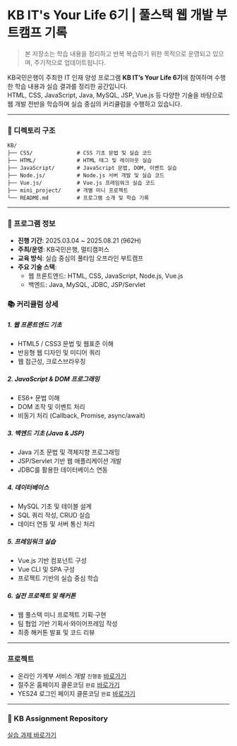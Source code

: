 # KB IT's Your Life 6기 | 풀스택 웹 개발 부트캠프 기록
> 본 저장소는 학습 내용을 정리하고 반복 복습하기 위한 목적으로 운영되고 있으며, 주기적으로 업데이트됩니다.

KB국민은행이 주최한 IT 인재 양성 프로그램 **KB IT’s Your Life 6기**에 참여하며 수행한 학습 내용과 실습 결과를 정리한 공간입니다.  
HTML, CSS, JavaScript, Java, MySQL, JSP, Vue.js 등 다양한 기술을 바탕으로 웹 개발 전반을 학습하며 실습 중심의 커리큘럼을 수행하고 있습니다.

---
### 📁 디렉토리 구조

```plaintext
KB/
├── CSS/              # CSS 기초 문법 및 실습 코드
├── HTML/             # HTML 태그 및 레이아웃 실습
├── JavaScript/       # JavaScript 문법, DOM, 이벤트 실습
├── Node.js/          # Node.js 서버 개발 및 실습 코드
├── Vue.js/           # Vue.js 프레임워크 실습 코드
├── mini_project/     # 개별 미니 프로젝트
└── README.md         # 프로그램 소개 및 학습 기록
```

---

### 📅 프로그램 정보

- **진행 기간**: 2025.03.04 ~ 2025.08.21 (962H)  
- **주최/운영**: KB국민은행, 멀티캠퍼스  
- **교육 방식**: 실습 중심의 풀타임 오프라인 부트캠프
- **주요 기술 스택**:  
  - 웹 프론트엔드: HTML, CSS, JavaScript, Node.js, Vue.js  
  - 백엔드: Java, MySQL, JDBC, JSP/Servlet   

### 📚 커리큘럼 상세
##### 1. 웹 프론트엔드 기초
- HTML5 / CSS3 문법 및 웹표준 이해
- 반응형 웹 디자인 및 미디어 쿼리
- 웹 접근성, 크로스브라우징

##### 2. JavaScript & DOM 프로그래밍
- ES6+ 문법 이해
- DOM 조작 및 이벤트 처리
- 비동기 처리 (Callback, Promise, async/await)

##### 3. 백엔드 기초 (Java & JSP)
- Java 기초 문법 및 객체지향 프로그래밍
- JSP/Servlet 기반 웹 애플리케이션 개발
- JDBC를 활용한 데이터베이스 연동

##### 4. 데이터베이스
- MySQL 기초 및 테이블 설계
- SQL 쿼리 작성, CRUD 실습
- 데이터 연동 및 서버 통신 처리

##### 5. 프레임워크 실습
- Vue.js 기반 컴포넌트 구성
- Vue CLI 및 SPA 구성
- 프로젝트 기반의 실습 중심 학습

##### 6. 실전 프로젝트 및 해커톤
- 웹 풀스택 미니 프로젝트 기획·구현
- 팀 협업 기반 기획서·와이어프레임 작성
- 최종 해커톤 발표 및 코드 리뷰

---
### 프로젝트
- 온라인 가계부 서비스 개발 `진행중` [바로가기](https://github.com/SuccessInnovation/AccountBook.git)
- 절주온 홈페이지 클론코딩 `완료` [바로가기](https://github.com/SuccessInnovation/AlcoholStop.git)
- YES24 로그인 페이지 클론코딩 `완료` [바로가기](https://github.com/saeun-park/KB/tree/595b318bf49d1544c59d214e2f9309a311d37ae5/mini_project/YES24)

--- 
### 🔗 KB Assignment Repository
[실습 과제 바로가기](https://github.com/saeun-park/kb-assignment.git)











